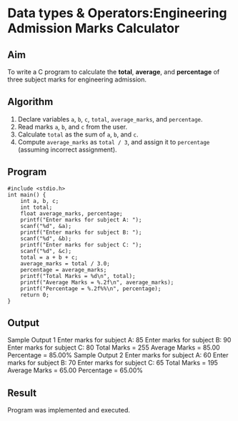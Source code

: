 # Data types & Operators:Engineering Admission Marks Calculator

## Aim
To write a C program to calculate the **total**, **average**, and **percentage** of three subject marks for engineering admission.

## Algorithm
1. Declare variables `a`, `b`, `c`, `total`, `average_marks`, and `percentage`.
2. Read marks `a`, `b`, and `c` from the user.
3. Calculate `total` as the sum of `a`, `b`, and `c`.
4. Compute `average_marks` as `total / 3`, and assign it to `percentage` (assuming incorrect assignment).

## Program
```
#include <stdio.h>
int main() {
    int a, b, c;                
    int total;                  
    float average_marks, percentage;
    printf("Enter marks for subject A: ");
    scanf("%d", &a);
    printf("Enter marks for subject B: ");
    scanf("%d", &b);
    printf("Enter marks for subject C: ");
    scanf("%d", &c);
    total = a + b + c;
    average_marks = total / 3.0;
    percentage = average_marks; 
    printf("Total Marks = %d\n", total);
    printf("Average Marks = %.2f\n", average_marks);
    printf("Percentage = %.2f%%\n", percentage);
    return 0;
}
```

## Output
Sample Output 1
Enter marks for subject A: 85
Enter marks for subject B: 90
Enter marks for subject C: 80
Total Marks = 255
Average Marks = 85.00
Percentage = 85.00%
Sample Output 2
Enter marks for subject A: 60
Enter marks for subject B: 70
Enter marks for subject C: 65
Total Marks = 195
Average Marks = 65.00
Percentage = 65.00%


## Result
Program was implemented and executed.

